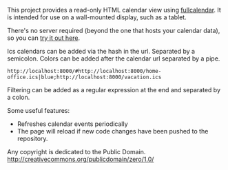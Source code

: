 This project provides a read-only HTML calendar view using [fullcalendar][1].
It is intended for use on a wall-mounted display, such as a tablet.

There's no server required (beyond the one that hosts your calendar data),
so you can [try it out here](https://rollbrettler.github.io/calendarview).

Ics calendars can be added via the hash in the url. Separated by a semicolon. Colors can be added after the calendar url separated by a pipe.
```
http://localhost:8000/#http://localhost:8000/home-office.ics|blue;http://localhost:8000/vacation.ics
```

Filtering can be added as a regular expression at the end and separated by a colon.

Some useful features:
* Refreshes calendar events periodically
* The page will reload if new code changes have been pushed to the repository.

Any copyright is dedicated to the Public Domain.  
http://creativecommons.org/publicdomain/zero/1.0/

[1]: http://fullcalendar.io/
